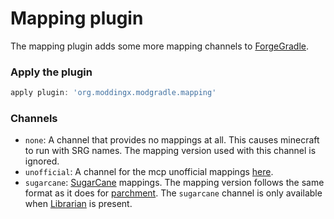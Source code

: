 # Mapping plugin

The mapping plugin adds some more mapping channels to [ForgeGradle](https://github.com/MinecraftForge/ForgeGradle).

### Apply the plugin

```groovy
apply plugin: 'org.moddingx.modgradle.mapping'
```

### Channels

  * `none`: A channel that provides no mappings at all. This causes minecraft to run with SRG names. The mapping version used with this channel is ignored.
  * `unofficial`: A channel for the mcp unofficial mappings [here](https://github.com/noeppi-noeppi/MappingUtilities/tree/master/mcp_unofficial).
  * `sugarcane`: [SugarCane](https://github.com/ModdingX/SugarCane) mappings. The mapping version follows the same format as it does for [parchment](https://github.com/ParchmentMC/Librarian/blob/dev/docs/FORGEGRADLE.md). The `sugarcane` channel is only available when [Librarian](https://github.com/ParchmentMC/Librarian) is present.
